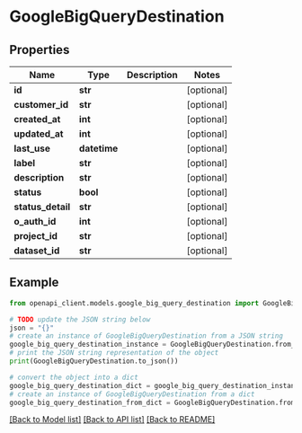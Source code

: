 # GoogleBigQueryDestination


## Properties

Name | Type | Description | Notes
------------ | ------------- | ------------- | -------------
**id** | **str** |  | [optional] 
**customer_id** | **str** |  | [optional] 
**created_at** | **int** |  | [optional] 
**updated_at** | **int** |  | [optional] 
**last_use** | **datetime** |  | [optional] 
**label** | **str** |  | [optional] 
**description** | **str** |  | [optional] 
**status** | **bool** |  | [optional] 
**status_detail** | **str** |  | [optional] 
**o_auth_id** | **int** |  | [optional] 
**project_id** | **str** |  | [optional] 
**dataset_id** | **str** |  | [optional] 

## Example

```python
from openapi_client.models.google_big_query_destination import GoogleBigQueryDestination

# TODO update the JSON string below
json = "{}"
# create an instance of GoogleBigQueryDestination from a JSON string
google_big_query_destination_instance = GoogleBigQueryDestination.from_json(json)
# print the JSON string representation of the object
print(GoogleBigQueryDestination.to_json())

# convert the object into a dict
google_big_query_destination_dict = google_big_query_destination_instance.to_dict()
# create an instance of GoogleBigQueryDestination from a dict
google_big_query_destination_from_dict = GoogleBigQueryDestination.from_dict(google_big_query_destination_dict)
```
[[Back to Model list]](../README.md#documentation-for-models) [[Back to API list]](../README.md#documentation-for-api-endpoints) [[Back to README]](../README.md)


